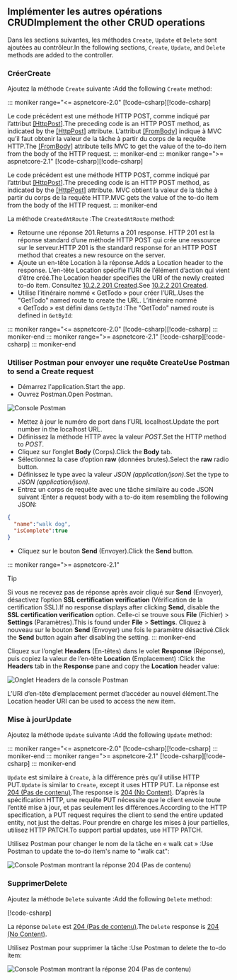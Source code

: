 ## <a name="implement-the-other-crud-operations"></a><span data-ttu-id="e4073-101">Implémenter les autres opérations CRUD</span><span class="sxs-lookup"><span data-stu-id="e4073-101">Implement the other CRUD operations</span></span>

<span data-ttu-id="e4073-102">Dans les sections suivantes, les méthodes `Create`, `Update` et `Delete` sont ajoutées au contrôleur.</span><span class="sxs-lookup"><span data-stu-id="e4073-102">In the following sections, `Create`, `Update`, and `Delete` methods are added to the controller.</span></span>

### <a name="create"></a><span data-ttu-id="e4073-103">Créer</span><span class="sxs-lookup"><span data-stu-id="e4073-103">Create</span></span>

<span data-ttu-id="e4073-104">Ajoutez la méthode `Create` suivante :</span><span class="sxs-lookup"><span data-stu-id="e4073-104">Add the following `Create` method:</span></span>

::: moniker range="<= aspnetcore-2.0"
<span data-ttu-id="e4073-105">[!code-csharp[](../../tutorials/first-web-api/samples/2.0/TodoApi/Controllers/TodoController.cs?name=snippet_Create)]</span><span class="sxs-lookup"><span data-stu-id="e4073-105">[!code-csharp[](../../tutorials/first-web-api/samples/2.0/TodoApi/Controllers/TodoController.cs?name=snippet_Create)]</span></span>

<span data-ttu-id="e4073-106">Le code précédent est une méthode HTTP POST, comme indiqué par l’attribut [[HttpPost]](/dotnet/api/microsoft.aspnetcore.mvc.httppostattribute).</span><span class="sxs-lookup"><span data-stu-id="e4073-106">The preceding code is an HTTP POST method, as indicated by the [[HttpPost]](/dotnet/api/microsoft.aspnetcore.mvc.httppostattribute) attribute.</span></span> <span data-ttu-id="e4073-107">L’attribut [[FromBody]](/dotnet/api/microsoft.aspnetcore.mvc.frombodyattribute) indique à MVC qu’il faut obtenir la valeur de la tâche à partir du corps de la requête HTTP.</span><span class="sxs-lookup"><span data-stu-id="e4073-107">The [[FromBody]](/dotnet/api/microsoft.aspnetcore.mvc.frombodyattribute) attribute tells MVC to get the value of the to-do item from the body of the HTTP request.</span></span>
::: moniker-end
::: moniker range=">= aspnetcore-2.1"
<span data-ttu-id="e4073-108">[!code-csharp[](../../tutorials/first-web-api/samples/2.1/TodoApi/Controllers/TodoController.cs?name=snippet_Create)]</span><span class="sxs-lookup"><span data-stu-id="e4073-108">[!code-csharp[](../../tutorials/first-web-api/samples/2.1/TodoApi/Controllers/TodoController.cs?name=snippet_Create)]</span></span>

<span data-ttu-id="e4073-109">Le code précédent est une méthode HTTP POST, comme indiqué par l’attribut [[HttpPost]](/dotnet/api/microsoft.aspnetcore.mvc.httppostattribute).</span><span class="sxs-lookup"><span data-stu-id="e4073-109">The preceding code is an HTTP POST method, as indicated by the [[HttpPost]](/dotnet/api/microsoft.aspnetcore.mvc.httppostattribute) attribute.</span></span> <span data-ttu-id="e4073-110">MVC obtient la valeur de la tâche à partir du corps de la requête HTTP.</span><span class="sxs-lookup"><span data-stu-id="e4073-110">MVC gets the value of the to-do item from the body of the HTTP request.</span></span>
::: moniker-end

<span data-ttu-id="e4073-111">La méthode `CreatedAtRoute` :</span><span class="sxs-lookup"><span data-stu-id="e4073-111">The `CreatedAtRoute` method:</span></span>

* <span data-ttu-id="e4073-112">Retourne une réponse 201.</span><span class="sxs-lookup"><span data-stu-id="e4073-112">Returns a 201 response.</span></span> <span data-ttu-id="e4073-113">HTTP 201 est la réponse standard d’une méthode HTTP POST qui crée une ressource sur le serveur.</span><span class="sxs-lookup"><span data-stu-id="e4073-113">HTTP 201 is the standard response for an HTTP POST method that creates a new resource on the server.</span></span>
* <span data-ttu-id="e4073-114">Ajoute un en-tête Location à la réponse.</span><span class="sxs-lookup"><span data-stu-id="e4073-114">Adds a Location header to the response.</span></span> <span data-ttu-id="e4073-115">L’en-tête Location spécifie l’URI de l’élément d’action qui vient d’être créé.</span><span class="sxs-lookup"><span data-stu-id="e4073-115">The Location header specifies the URI of the newly created to-do item.</span></span> <span data-ttu-id="e4073-116">Consultez [10.2.2 201 Created](https://www.w3.org/Protocols/rfc2616/rfc2616-sec10.html).</span><span class="sxs-lookup"><span data-stu-id="e4073-116">See [10.2.2 201 Created](https://www.w3.org/Protocols/rfc2616/rfc2616-sec10.html).</span></span>
* <span data-ttu-id="e4073-117">Utilise l’itinéraire nommé « GetTodo » pour créer l’URL.</span><span class="sxs-lookup"><span data-stu-id="e4073-117">Uses the "GetTodo" named route to create the URL.</span></span> <span data-ttu-id="e4073-118">L’itinéraire nommé « GetTodo » est défini dans `GetById` :</span><span class="sxs-lookup"><span data-stu-id="e4073-118">The "GetTodo" named route is defined in `GetById`:</span></span>

::: moniker range="<= aspnetcore-2.0"
<span data-ttu-id="e4073-119">[!code-csharp[](../../tutorials/first-web-api/samples/2.0/TodoApi/Controllers/TodoController.cs?name=snippet_GetByID&highlight=1-2)]</span><span class="sxs-lookup"><span data-stu-id="e4073-119">[!code-csharp[](../../tutorials/first-web-api/samples/2.0/TodoApi/Controllers/TodoController.cs?name=snippet_GetByID&highlight=1-2)]</span></span>
::: moniker-end
::: moniker range=">= aspnetcore-2.1"
<span data-ttu-id="e4073-120">[!code-csharp[](../../tutorials/first-web-api/samples/2.1/TodoApi/Controllers/TodoController.cs?name=snippet_GetByID&highlight=1-2)]</span><span class="sxs-lookup"><span data-stu-id="e4073-120">[!code-csharp[](../../tutorials/first-web-api/samples/2.1/TodoApi/Controllers/TodoController.cs?name=snippet_GetByID&highlight=1-2)]</span></span>
::: moniker-end

### <a name="use-postman-to-send-a-create-request"></a><span data-ttu-id="e4073-121">Utiliser Postman pour envoyer une requête Create</span><span class="sxs-lookup"><span data-stu-id="e4073-121">Use Postman to send a Create request</span></span>

* <span data-ttu-id="e4073-122">Démarrez l'application.</span><span class="sxs-lookup"><span data-stu-id="e4073-122">Start the app.</span></span>
* <span data-ttu-id="e4073-123">Ouvrez Postman.</span><span class="sxs-lookup"><span data-stu-id="e4073-123">Open Postman.</span></span>

![Console Postman](../../tutorials/first-web-api/_static/pmc.png)

* <span data-ttu-id="e4073-125">Mettez à jour le numéro de port dans l’URL localhost.</span><span class="sxs-lookup"><span data-stu-id="e4073-125">Update the port number in the localhost URL.</span></span>
* <span data-ttu-id="e4073-126">Définissez la méthode HTTP avec la valeur *POST*.</span><span class="sxs-lookup"><span data-stu-id="e4073-126">Set the HTTP method to *POST*.</span></span>
* <span data-ttu-id="e4073-127">Cliquez sur l’onglet **Body** (Corps).</span><span class="sxs-lookup"><span data-stu-id="e4073-127">Click the **Body** tab.</span></span>
* <span data-ttu-id="e4073-128">Sélectionnez la case d’option **raw** (données brutes).</span><span class="sxs-lookup"><span data-stu-id="e4073-128">Select the **raw** radio button.</span></span>
* <span data-ttu-id="e4073-129">Définissez le type avec la valeur *JSON (application/json)*.</span><span class="sxs-lookup"><span data-stu-id="e4073-129">Set the type to *JSON (application/json)*.</span></span>
* <span data-ttu-id="e4073-130">Entrez un corps de requête avec une tâche similaire au code JSON suivant :</span><span class="sxs-lookup"><span data-stu-id="e4073-130">Enter a request body with a to-do item resembling the following JSON:</span></span>

```json
{
  "name":"walk dog",
  "isComplete":true
}
```

* <span data-ttu-id="e4073-131">Cliquez sur le bouton **Send** (Envoyer).</span><span class="sxs-lookup"><span data-stu-id="e4073-131">Click the **Send** button.</span></span>

::: moniker range=">= aspnetcore-2.1"
> [!TIP]
> <span data-ttu-id="e4073-132">Si vous ne recevez pas de réponse après avoir cliqué sur **Send** (Envoyer), désactivez l’option **SSL certification verification** (Vérification de la certification SSL).</span><span class="sxs-lookup"><span data-stu-id="e4073-132">If no response displays after clicking **Send**, disable the **SSL certification verification** option.</span></span> <span data-ttu-id="e4073-133">Celle-ci se trouve sous **File** (Fichier) > **Settings** (Paramètres).</span><span class="sxs-lookup"><span data-stu-id="e4073-133">This is found under **File** > **Settings**.</span></span> <span data-ttu-id="e4073-134">Cliquez à nouveau sur le bouton **Send** (Envoyer) une fois le paramètre désactivé.</span><span class="sxs-lookup"><span data-stu-id="e4073-134">Click the **Send** button again after disabling the setting.</span></span>
::: moniker-end

<span data-ttu-id="e4073-135">Cliquez sur l’onglet **Headers** (En-têtes) dans le volet **Response** (Réponse), puis copiez la valeur de l’en-tête **Location** (Emplacement) :</span><span class="sxs-lookup"><span data-stu-id="e4073-135">Click the **Headers** tab in the **Response** pane and copy the **Location** header value:</span></span>

![Onglet Headers de la console Postman](../../tutorials/first-web-api/_static/pmc2.png)

<span data-ttu-id="e4073-137">L’URI d’en-tête d’emplacement permet d’accéder au nouvel élément.</span><span class="sxs-lookup"><span data-stu-id="e4073-137">The Location header URI can be used to access the new item.</span></span>

### <a name="update"></a><span data-ttu-id="e4073-138">Mise à jour</span><span class="sxs-lookup"><span data-stu-id="e4073-138">Update</span></span>

<span data-ttu-id="e4073-139">Ajoutez la méthode `Update` suivante :</span><span class="sxs-lookup"><span data-stu-id="e4073-139">Add the following `Update` method:</span></span>

::: moniker range="<= aspnetcore-2.0"
<span data-ttu-id="e4073-140">[!code-csharp[](../../tutorials/first-web-api/samples/2.0/TodoApi/Controllers/TodoController.cs?name=snippet_Update)]</span><span class="sxs-lookup"><span data-stu-id="e4073-140">[!code-csharp[](../../tutorials/first-web-api/samples/2.0/TodoApi/Controllers/TodoController.cs?name=snippet_Update)]</span></span>
::: moniker-end
::: moniker range=">= aspnetcore-2.1"
<span data-ttu-id="e4073-141">[!code-csharp[](../../tutorials/first-web-api/samples/2.1/TodoApi/Controllers/TodoController.cs?name=snippet_Update)]</span><span class="sxs-lookup"><span data-stu-id="e4073-141">[!code-csharp[](../../tutorials/first-web-api/samples/2.1/TodoApi/Controllers/TodoController.cs?name=snippet_Update)]</span></span>
::: moniker-end

<span data-ttu-id="e4073-142">`Update` est similaire à `Create`, à la différence près qu’il utilise HTTP PUT.</span><span class="sxs-lookup"><span data-stu-id="e4073-142">`Update` is similar to `Create`, except it uses HTTP PUT.</span></span> <span data-ttu-id="e4073-143">La réponse est [204 (Pas de contenu)](https://www.w3.org/Protocols/rfc2616/rfc2616-sec9.html).</span><span class="sxs-lookup"><span data-stu-id="e4073-143">The response is [204 (No Content)](https://www.w3.org/Protocols/rfc2616/rfc2616-sec9.html).</span></span> <span data-ttu-id="e4073-144">D’après la spécification HTTP, une requête PUT nécessite que le client envoie toute l’entité mise à jour, et pas seulement les différences.</span><span class="sxs-lookup"><span data-stu-id="e4073-144">According to the HTTP specification, a PUT request requires the client to send the entire updated entity, not just the deltas.</span></span> <span data-ttu-id="e4073-145">Pour prendre en charge les mises à jour partielles, utilisez HTTP PATCH.</span><span class="sxs-lookup"><span data-stu-id="e4073-145">To support partial updates, use HTTP PATCH.</span></span>

<span data-ttu-id="e4073-146">Utilisez Postman pour changer le nom de la tâche en « walk cat » :</span><span class="sxs-lookup"><span data-stu-id="e4073-146">Use Postman to update the to-do item's name to "walk cat":</span></span>

![Console Postman montrant la réponse 204 (Pas de contenu)](../../tutorials/first-web-api/_static/pmcput.png)

### <a name="delete"></a><span data-ttu-id="e4073-148">Supprimer</span><span class="sxs-lookup"><span data-stu-id="e4073-148">Delete</span></span>

<span data-ttu-id="e4073-149">Ajoutez la méthode `Delete` suivante :</span><span class="sxs-lookup"><span data-stu-id="e4073-149">Add the following `Delete` method:</span></span>

[!code-csharp[](../../tutorials/first-web-api/samples/2.0/TodoApi/Controllers/TodoController.cs?name=snippet_Delete)]

<span data-ttu-id="e4073-150">La réponse `Delete` est [204 (Pas de contenu)](https://www.w3.org/Protocols/rfc2616/rfc2616-sec9.html).</span><span class="sxs-lookup"><span data-stu-id="e4073-150">The `Delete` response is [204 (No Content)](https://www.w3.org/Protocols/rfc2616/rfc2616-sec9.html).</span></span>

<span data-ttu-id="e4073-151">Utilisez Postman pour supprimer la tâche :</span><span class="sxs-lookup"><span data-stu-id="e4073-151">Use Postman to delete the to-do item:</span></span>

![Console Postman montrant la réponse 204 (Pas de contenu)](../../tutorials/first-web-api/_static/pmd.png)
